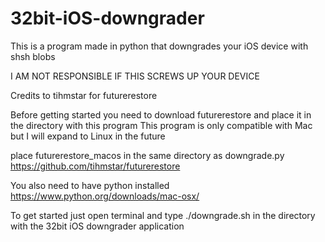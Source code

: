 # 32bit-iOS-downgrader
This is a program made in python that downgrades your iOS device with shsh blobs

I AM NOT RESPONSIBLE IF THIS SCREWS UP YOUR DEVICE

Credits to tihmstar for futurerestore

Before getting started you need to download futurerestore and place it in the directory with this program
This program is only compatible with Mac but I will expand to Linux in the future

place futurerestore_macos in the same directory as downgrade.py
https://github.com/tihmstar/futurerestore

You also need to have python installed
https://www.python.org/downloads/mac-osx/

To get started just open terminal and type ./downgrade.sh in the directory with the 32bit iOS downgrader application
